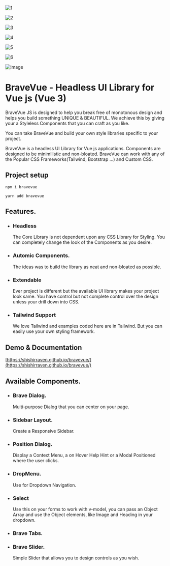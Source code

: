 ![1](https://user-images.githubusercontent.com/4470383/195583037-0d695890-4228-482d-bee4-3d735fb80ec5.png)

![2](https://user-images.githubusercontent.com/4470383/195583048-5d869b3f-4917-4258-8669-a9804faf13e3.png)

![3](https://user-images.githubusercontent.com/4470383/195583054-e746971f-b3d7-4a6a-8651-0ee28c427df5.png)

![4](https://user-images.githubusercontent.com/4470383/195583057-89bce1ea-3c41-4539-b68d-962354168efb.png)

![5](https://user-images.githubusercontent.com/4470383/195583059-20f85fec-829f-4e81-8e88-9f3e036a63a1.png)

![6](https://user-images.githubusercontent.com/4470383/195583060-22894898-eb41-4400-a51f-07199fdd1b66.png)

![image](https://user-images.githubusercontent.com/4470383/180094514-ffc1e05c-b4a1-453e-b2cd-8fbb4f8a0e4a.png)



# BraveVue - Headless UI Library for Vue js (Vue 3)

BraveVue JS is designed to help you break free of monotonous design and helps you build something UNIQUE & BEAUTIFUL. 
We achieve this by giving your a Styleless Components that you can craft as you like.

You can take BraveVue and build your own style libraries specific to your project. 

BraveVue is a headless UI Library for Vue js applications.
Components are designed to be minimilistic and non-bloated.
BraveVue can work with any of the Popular CSS Frameworks(Tailwind, Bootstrap ...) and Custom CSS.

## Project setup
```
npm i bravevue
```
```
yarn add bravevue
```

## Features. 

- ### Headless
  The Core Library is not dependent upon any CSS Library for Styling. 
  You can completely change the look of the Components as you desire. 

- ### Automic Components. 
  The ideas was to build the library as neat and non-bloated as possible. 

- ### Extendable
  Ever project is different but the available UI library makes your project look same. 
  You have control but not complete control over the design unless your drill down into CSS. 

- ### Tailwind Support
  We love Tailwind and examples coded here are in Tailwind. But you can easily use your own styling framework. 

## Demo & Documentation
[https://shishirraven.github.io/bravevue/](https://shishirraven.github.io/bravevue/)

## Available Components. 

- ### Brave Dialog. 
  Multi-purpose Dialog that you can center on your page.
- ### Sidebar Layout. 
  Create a Responsive Sidebar. 
- ### Position Dialog. 
  Display a Context Menu, a on Hover Help Hint or a Modal Positioned where the user clicks. 
- ### DropMenu. 
  Use for Dropdown Navigation. 
- ### Select 
  Use this on your forms to work with v-model, you can pass an Object Array and use the Object elements, like Image and Heading in your dropdown. 
- ### Brave Tabs. 
- ### Brave Slider.
  Simple Slider that allows you to design controls as you wish. 




